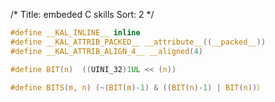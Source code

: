 /*
  Title: embeded C skills
  Sort: 2
  */

```c
#define __KAL_INLINE__ inline
#define __KAL_ATTRIB_PACKED__ __attribute__((__packed__))
#define __KAL_ATTRIB_ALIGN_4__ __aligned(4)

#define BIT(n)  ((UINI_32)1UL << (n))

#define BITS(m, n) (~(BIT(m)-1) & ((BIT(n)-1) | BIT(n))）
